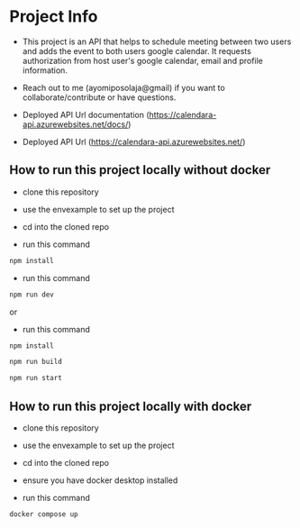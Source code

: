 # Project Info

- This project is an API that helps to schedule meeting between two users and adds the event to both users google calendar. It requests authorization from host user's google calendar, email and profile information.

- Reach out to me (ayomiposolaja@gmail) if you want to collaborate/contribute or have questions.

- Deployed API Url documentation (https://calendara-api.azurewebsites.net/docs/)

- Deployed API Url (https://calendara-api.azurewebsites.net/)

## How to run this project locally without docker

- clone this repository

- use the envexample to set up the project

- cd into the cloned repo

- run this command
```bash
npm install
```
- run this command
```bash
npm run dev
```

or 

- run this command
```bash
npm install
```
```bash
npm run build
```
```bash
npm run start
```

## How to run this project locally with docker

- clone this repository

- use the envexample to set up the project

- cd into the cloned repo

- ensure you have docker desktop installed

- run this command
```bash
docker compose up
```